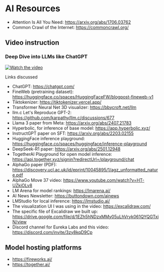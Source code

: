 # AI Resources

* Attention Is All You Need: https://arxiv.org/abs/1706.03762
* Common Crawl of the Internet: https://commoncrawl.org/

## Video instruction

### Deep Dive into LLMs like ChatGPT

[![Watch the video](https://img.youtube.com/vi/7xTGNNLPyMI/default.jpg)](https://youtu.be/7xTGNNLPyMI)

Links discussed
* ChatGPT: https://chatgpt.com/
* FineWeb (pretraining dataset): https://huggingface.co/spaces/HuggingFaceFW/blogpost-fineweb-v1
* Tiktokenizer: https://tiktokenizer.vercel.app/
* Transformer Neural Net 3D visualizer: https://bbycroft.net/llm
* llm.c Let's Reproduce GPT-2: https://github.com/karpathy/llm.c/discussions/677
* Llama 3 paper from Meta: https://arxiv.org/abs/2407.21783
* Hyperbolic, for inference of base model: https://app.hyperbolic.xyz/
* InstructGPT paper on SFT: https://arxiv.org/abs/2203.02155
* HuggingFace inference playground: https://huggingface.co/spaces/huggingface/inference-playground
* DeepSeek-R1 paper: https://arxiv.org/abs/2501.12948
* TogetherAI Playground for open model inference: https://api.together.xyz/signin?redirectUrl=/playground/chat
* AlphaGo paper (PDF): https://discovery.ucl.ac.uk/id/eprint/10045895/1/agz_unformatted_nature.pdf
* AlphaGo Move 37 video: https://www.youtube.com/watch?v=HT-UZkiOLv8
* LM Arena for model rankings: https://lmarena.ai/
* AI News Newsletter: https://buttondown.com/ainews
* LMStudio for local inference: https://lmstudio.ai/
* The visualization UI I was using in the video: https://excalidraw.com/
* The specific file of Excalidraw we built up: https://drive.google.com/file/d/1EZh5hNDzxMMy05uLhVryk061QYQGTxiN/view
* Discord channel for Eureka Labs and this video: https://discord.com/invite/3zy8kqD9Cp

## Model hosting platforms

* https://fireworks.ai/
* https://together.ai/
